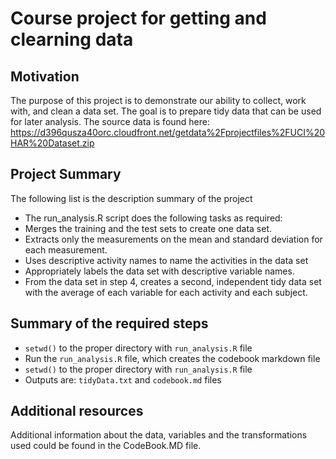 # Course project for getting and clearning data 
## Motivation
The purpose of this project is to demonstrate our ability to collect, work with, and clean a data set. The goal is to prepare tidy data that can be used for later analysis. 
The source data is found here: https://d396qusza40orc.cloudfront.net/getdata%2Fprojectfiles%2FUCI%20HAR%20Dataset.zip

## Project Summary
The following list is the description summary of the project
* The run_analysis.R script does the following tasks as required:
* Merges the training and the test sets to create one data set.
* Extracts only the measurements on the mean and standard deviation for each measurement.
* Uses descriptive activity names to name the activities in the data set
* Appropriately labels the data set with descriptive variable names.
* From the data set in step 4, creates a second, independent tidy data set with the average of each variable for each activity and each subject.

## Summary of the required steps
* `setwd()` to the proper directory with `run_analysis.R` file 
* Run the `run_analysis.R` file, which creates the codebook markdown file 
* `setwd()` to the proper directory with `run_analysis.R` file 
* Outputs are: `tidyData.txt` and `codebook.md` files 

## Additional resources
Additional information about the data, variables and the transformations used could be found in the CodeBook.MD file.

